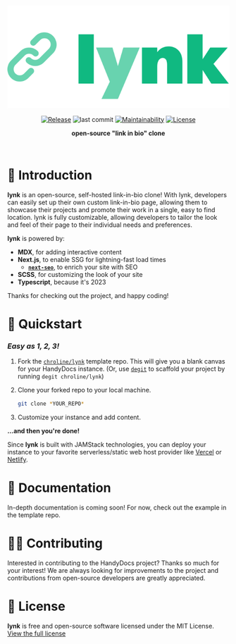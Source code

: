 <div align="center">

[![lynk](assets/logo.svg)](https://github.com/chroline/lynk)

[![Release](https://img.shields.io/github/v/release/chroline/lynk?include_prereleases&style=flat)](https://github.com/chroline/lynk/releases)
![last commit](https://img.shields.io/github/last-commit/chroline/lynk?style=flat)
[![Maintainability](https://api.codeclimate.com/v1/badges/e2b0c2e2f5cc9b323876/maintainability)](https://codeclimate.com/github/chroline/lynk/maintainability)
[![License](https://img.shields.io/github/license/chroline/lynk)](https://github.com/chroline/lynk/blob/main/LICENSE)

**open-source "link in bio" clone**

</div>

<br />

# 🚀 Introduction

**lynk** is an open-source, self-hosted link-in-bio clone! With lynk, developers can easily set up their own custom
link-in-bio page, allowing them to showcase their projects and promote their work in a single, easy to find location.
lynk is fully customizable, allowing developers to tailor the look and feel of their page to their individual needs and
preferences.

**lynk** is powered by:

- **MDX**, for adding interactive content
- **Next.js**, to enable SSG for lightning-fast load times
  - [**`next-seo`**](https://github.com/garmeeh/next-seo), to enrich your site with SEO
- **SCSS**, for customizing the look of your site
- **Typescript**, because it's 2023

Thanks for checking out the project, and happy coding!

# 🌟 Quickstart

### _Easy as 1, 2, 3!_

1. Fork the [`chroline/lynk`](https://github.com/chroline/lynk) template repo. This will give you a blank canvas for
   your HandyDocs instance. (Or, use [`degit`](https://github.com/Rich-Harris/degit) to scaffold your project by running
   `degit chroline/lynk`)
2. Clone your forked repo to your local machine.

   ```bash
   git clone *YOUR_REPO*
   ```

3. Customize your instance and add content.

**...and then you're done!**

Since **lynk** is built with JAMStack technologies, you can deploy your instance to your favorite serverless/static web
host provider like [Vercel](https://vercel.com/solutions/nextjs) or [Netlify](https://www.netlify.com/with/nextjs/).

# 📖 Documentation

In-depth documentation is coming soon! For now, check out the example in the template repo.

# 🧑‍💻 Contributing

Interested in contributing to the HandyDocs project? Thanks so much for your interest! We are always looking for
improvements to the project and contributions from open-source developers are greatly appreciated.

# 📄 License

**lynk** is free and open-source software licensed under the MIT License.
[View the full license](https://github.com/chroline/lynk/blob/main/LICENSE)

